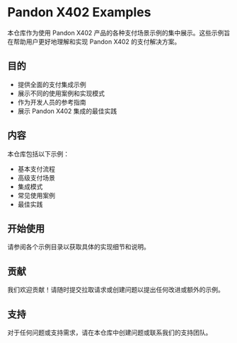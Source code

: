 # Pandon X402 Examples

本仓库作为使用 Pandon X402 产品的各种支付场景示例的集中展示。这些示例旨在帮助用户更好地理解和实现 Pandon X402 的支付解决方案。

## 目的

- 提供全面的支付集成示例
- 展示不同的使用案例和实现模式
- 作为开发人员的参考指南
- 展示 Pandon X402 集成的最佳实践

## 内容

本仓库包括以下示例：

- 基本支付流程
- 高级支付场景
- 集成模式
- 常见使用案例
- 最佳实践

## 开始使用

请参阅各个示例目录以获取具体的实现细节和说明。

## 贡献

我们欢迎贡献！请随时提交拉取请求或创建问题以提出任何改进或额外的示例。

## 支持

对于任何问题或支持需求，请在本仓库中创建问题或联系我们的支持团队。
